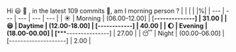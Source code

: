 Hi :smiley: :wave:   , in the latest 109 commits :bug:, am I morning person ? 
| | | | |%|
| --- | --- | --- | --- | --- |
| :sunny: | Morning | (06.00-12.00] | [******--------------] | 31.00 |
| :satisfied: | Daytime | (12.00-18.00] | [********------------] | 40.00 |
| :moon: | Evening | (18.00-00.00] | [*****---------------] | 27.00 |
| :sleeping: | Night | (00.00-06.00] | [--------------------] | 2.00 |

